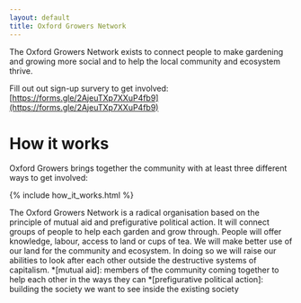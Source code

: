```yaml
---
layout: default
title: Oxford Growers Network
---
```

The Oxford Growers Network exists to connect people to make gardening and growing more social and to help the local community and ecosystem thrive.

Fill out out sign-up survery to get involved: [https://forms.gle/2AjeuTXp7XXuP4fb9](https://forms.gle/2AjeuTXp7XXuP4fb9)

# How it works

Oxford Growers brings together the community with at least three different ways to get involved:

{% include how_it_works.html %}

The Oxford Growers Network is a radical organisation based on the principle of mutual aid and prefigurative political action. It will connect groups of people to help each garden and grow through. People will offer knowledge, labour, access to land or cups of tea. We will make better use of our land for the community and ecosystem. In doing so we will raise our abilities to look after each other outside the destructive systems of capitalism.
*[mutual aid]: members of the community coming together to help each other in the ways they can
*[prefigurative political action]: building the society we want to see inside the existing society
